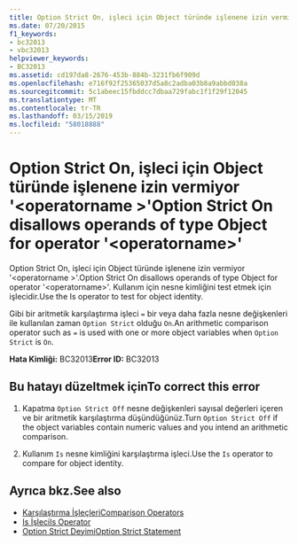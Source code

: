 ```yaml
---
title: Option Strict On, işleci için Object türünde işlenene izin vermiyor '<operatorname>'
ms.date: 07/20/2015
f1_keywords:
- bc32013
- vbc32013
helpviewer_keywords:
- BC32013
ms.assetid: cd197da8-2676-453b-884b-3231fb6f909d
ms.openlocfilehash: e716f92f25365037d5a8c2adba03b8a9abbd038a
ms.sourcegitcommit: 5c1abeec15fbddcc7dbaa729fabc1f1f29f12045
ms.translationtype: MT
ms.contentlocale: tr-TR
ms.lasthandoff: 03/15/2019
ms.locfileid: "58018888"
---
```

# <a name="option-strict-on-disallows-operands-of-type-object-for-operator-operatorname"></a><span data-ttu-id="d2d92-102">Option Strict On, işleci için Object türünde işlenene izin vermiyor '\<operatorname >'</span><span class="sxs-lookup"><span data-stu-id="d2d92-102">Option Strict On disallows operands of type Object for operator '\<operatorname>'</span></span>
<span data-ttu-id="d2d92-103">Option Strict On, işleci için Object türünde işlenene izin vermiyor '\<operatorname >'.</span><span class="sxs-lookup"><span data-stu-id="d2d92-103">Option Strict On disallows operands of type Object for operator '\<operatorname>'.</span></span> <span data-ttu-id="d2d92-104">Kullanım için nesne kimliğini test etmek için işlecidir.</span><span class="sxs-lookup"><span data-stu-id="d2d92-104">Use the Is operator to test for object identity.</span></span>  
  
 <span data-ttu-id="d2d92-105">Gibi bir aritmetik karşılaştırma işleci `=` bir veya daha fazla nesne değişkenleri ile kullanılan zaman `Option Strict` olduğu `On`.</span><span class="sxs-lookup"><span data-stu-id="d2d92-105">An arithmetic comparison operator such as `=` is used with one or more object variables when `Option Strict` is `On`.</span></span>  
  
 <span data-ttu-id="d2d92-106">**Hata Kimliği:** BC32013</span><span class="sxs-lookup"><span data-stu-id="d2d92-106">**Error ID:** BC32013</span></span>  
  
## <a name="to-correct-this-error"></a><span data-ttu-id="d2d92-107">Bu hatayı düzeltmek için</span><span class="sxs-lookup"><span data-stu-id="d2d92-107">To correct this error</span></span>  
  
1.  <span data-ttu-id="d2d92-108">Kapatma `Option Strict Off` nesne değişkenleri sayısal değerleri içeren ve bir aritmetik karşılaştırma düşündüğünüz.</span><span class="sxs-lookup"><span data-stu-id="d2d92-108">Turn `Option Strict Off` if the object variables contain numeric values and you intend an arithmetic comparison.</span></span>  
  
2.  <span data-ttu-id="d2d92-109">Kullanım `Is` nesne kimliğini karşılaştırma işleci.</span><span class="sxs-lookup"><span data-stu-id="d2d92-109">Use the `Is` operator to compare for object identity.</span></span>  
  
## <a name="see-also"></a><span data-ttu-id="d2d92-110">Ayrıca bkz.</span><span class="sxs-lookup"><span data-stu-id="d2d92-110">See also</span></span>

- [<span data-ttu-id="d2d92-111">Karşılaştırma İşleçleri</span><span class="sxs-lookup"><span data-stu-id="d2d92-111">Comparison Operators</span></span>](../../visual-basic/language-reference/operators/comparison-operators.md)
- [<span data-ttu-id="d2d92-112">Is İşleci</span><span class="sxs-lookup"><span data-stu-id="d2d92-112">Is Operator</span></span>](../../visual-basic/language-reference/operators/is-operator.md)
- [<span data-ttu-id="d2d92-113">Option Strict Deyimi</span><span class="sxs-lookup"><span data-stu-id="d2d92-113">Option Strict Statement</span></span>](../../visual-basic/language-reference/statements/option-strict-statement.md)
